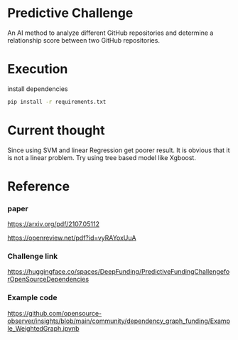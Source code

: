 # Predictive Challenge
An AI method to analyze different GitHub repositories and determine a relationship score between two GitHub repositories.

# Execution
install dependencies
```bash
pip install -r requirements.txt
```

# Current thought
Since using SVM and linear Regression get poorer result. It is obvious that it is not a linear problem.
Try using tree based model like Xgboost.



# Reference 
### paper
https://arxiv.org/pdf/2107.05112

https://openreview.net/pdf?id=vyRAYoxUuA

### Challenge link
https://huggingface.co/spaces/DeepFunding/PredictiveFundingChallengeforOpenSourceDependencies

### Example code
https://github.com/opensource-observer/insights/blob/main/community/dependency_graph_funding/Example_WeightedGraph.ipynb
